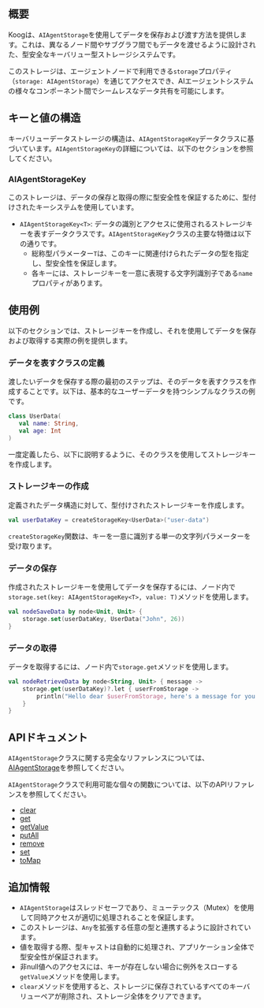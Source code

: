 ## 概要

Koogは、`AIAgentStorage`を使用してデータを保存および渡す方法を提供します。これは、異なるノード間やサブグラフ間でもデータを渡せるように設計された、型安全なキーバリュー型ストレージシステムです。

このストレージは、エージェントノードで利用できる`storage`プロパティ（`storage: AIAgentStorage`）を通じてアクセスでき、AIエージェントシステムの様々なコンポーネント間でシームレスなデータ共有を可能にします。

## キーと値の構造

キーバリューデータストレージの構造は、`AIAgentStorageKey`データクラスに基づいています。`AIAgentStorageKey`の詳細については、以下のセクションを参照してください。

### AIAgentStorageKey

このストレージは、データの保存と取得の際に型安全性を保証するために、型付けされたキーシステムを使用しています。

- `AIAgentStorageKey<T>`: データの識別とアクセスに使用されるストレージキーを表すデータクラスです。`AIAgentStorageKey`クラスの主要な特徴は以下の通りです。
    - 総称型パラメーター`T`は、このキーに関連付けられたデータの型を指定し、型安全性を保証します。
    - 各キーには、ストレージキーを一意に表現する文字列識別子である`name`プロパティがあります。

## 使用例

以下のセクションでは、ストレージキーを作成し、それを使用してデータを保存および取得する実際の例を提供します。

### データを表すクラスの定義

渡したいデータを保存する際の最初のステップは、そのデータを表すクラスを作成することです。以下は、基本的なユーザーデータを持つシンプルなクラスの例です。

```kotlin
class UserData(
   val name: String,
   val age: Int
)
```
<!--- KNIT example-data-transfer-between-nodes-01.kt -->

一度定義したら、以下に説明するように、そのクラスを使用してストレージキーを作成します。

### ストレージキーの作成

定義されたデータ構造に対して、型付けされたストレージキーを作成します。

<!--- INCLUDE
import ai.koog.agents.core.agent.entity.createStorageKey

class UserData(
    val name: String,
    val age: Int
)

fun main() {
-->
<!--- SUFFIX
}
-->
```kotlin
val userDataKey = createStorageKey<UserData>("user-data")
```
<!--- KNIT example-data-transfer-between-nodes-02.kt -->

`createStorageKey`関数は、キーを一意に識別する単一の文字列パラメーターを受け取ります。

### データの保存

作成されたストレージキーを使用してデータを保存するには、ノード内で`storage.set(key: AIAgentStorageKey<T>, value: T)`メソッドを使用します。

<!--- INCLUDE
import ai.koog.agents.core.dsl.builder.strategy
import ai.koog.agents.core.agent.entity.createStorageKey

class UserData(
   val name: String,
   val age: Int
)

fun main() {
    val userDataKey = createStorageKey<UserData>("user-data")

    val str = strategy<Unit, Unit>("my-strategy") {
-->
<!--- SUFFIX
    }
}
-->
```kotlin
val nodeSaveData by node<Unit, Unit> {
    storage.set(userDataKey, UserData("John", 26))
}
```
<!--- KNIT example-data-transfer-between-nodes-03.kt -->

### データの取得

データを取得するには、ノード内で`storage.get`メソッドを使用します。

<!--- INCLUDE
import ai.koog.agents.core.agent.entity.createStorageKey
import ai.koog.agents.core.dsl.builder.strategy

class UserData(
    val name: String,
    val age: Int
)

fun main() {
    val userDataKey = createStorageKey<UserData>("user-data")

    val str = strategy<String, Unit>("my-strategy") {
-->
<!--- SUFFIX
    }
}
-->
```kotlin
val nodeRetrieveData by node<String, Unit> { message ->
    storage.get(userDataKey)?.let { userFromStorage ->
        println("Hello dear $userFromStorage, here's a message for you: $message")
    }
}
```
<!--- KNIT example-data-transfer-between-nodes-04.kt -->

## APIドキュメント

`AIAgentStorage`クラスに関する完全なリファレンスについては、[AIAgentStorage](https://api.koog.ai/agents/agents-core/ai.koog.agents.core.agent.entity/-a-i-agent-storage/index.html)を参照してください。

`AIAgentStorage`クラスで利用可能な個々の関数については、以下のAPIリファレンスを参照してください。

- [clear](https://api.koog.ai/agents/agents-core/ai.koog.agents.core.agent.entity/-a-i-agent-storage/clear.html)
- [get](https://api.koog.ai/agents/agents-core/ai.koog.agents.core.agent.entity/-a-i-agent-storage/get.html)
- [getValue](https://api.koog.ai/agents/agents-core/ai.koog.agents.core.agent.entity/-a-i-agent-storage/get-value.html)
- [putAll](https://api.koog.ai/agents/agents-core/ai.koog.agents.core.agent.entity/-a-i-agent-storage/put-all.html)
- [remove](https://api.koog.ai/agents/agents-core/ai.koog.agents.core.agent.entity/-a-i-agent-storage/remove.html)
- [set](https://api.koog.ai/agents/agents-core/ai.koog.agents.core.agent.entity/-a-i-agent-storage/set.html)
- [toMap](https://api.koog.ai/agents/agents-core/ai.koog.agents.core.agent.entity/-a-i-agent-storage/to-map.html)

## 追加情報

- `AIAgentStorage`はスレッドセーフであり、ミューテックス（Mutex）を使用して同時アクセスが適切に処理されることを保証します。
- このストレージは、`Any`を拡張する任意の型と連携するように設計されています。
- 値を取得する際、型キャストは自動的に処理され、アプリケーション全体で型安全性が保証されます。
- 非null値へのアクセスには、キーが存在しない場合に例外をスローする`getValue`メソッドを使用します。
- `clear`メソッドを使用すると、ストレージに保存されているすべてのキーバリューペアが削除され、ストレージ全体をクリアできます。